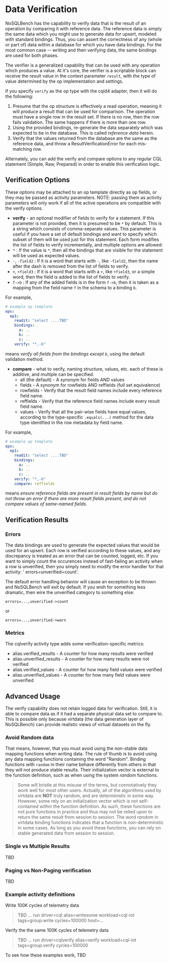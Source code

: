 # Data Verification

NoSQLBench has the capability to verify data that is the result of an operation by comparing
it with reference data. The reference data is simply the same data which you might use to generate
data for upsert, modeled with standard bindings. Thus, you can assert the correctness of any (whole
or part of) data within a database for which you have data bindings. For the most common case --
writing and then verifying data, the same bindings are used for both phases.

The verifier is a generalized capability that can be used with any operation which produces
a value. At it's core, the verifier is a scriptable block can receive the result value in the
context parameter `result`, with the type of value determined by the op implementation and settings.


If you specify `verify` as the op type with the cqld4 adapter, then it will do the following:

1. Presume that the op structure is effectively a read operation, meaning it will produce a result
   that can be used for comparison. The operation must have a single row in the result set. If there
   is no row, then the row fails validation. The same happens if there is more than one row.
2. Using the provided bindings, re-generate the data separately which was expected to be in the
   database. This is called _reference data_ herein.
3. Verify that the values returned from the database are the same as the reference data, and throw a
   ResultVerificationError for each mis-matching row.

Alternately, you can add the verify and compare options to any regular CQL statement (Simple, Raw,
Prepared) in order to enable this verification logic.

## Verification Options

These options may be attached to an op template directly as op fields, or they may be passed as
activity parameters. NOTE: passing them as activity parameters will only work if all of the active
operations are compatible with the verify options.

- **verify** - an optional modifier of fields to verify for a statement. If this parameter is not
  provided, then it is presumed to be `*` by default. This is a string which consists of
  comma-separate values. This parameter is useful if you have a set of default bindings and want to
  specify which subset of them will be used just for this statement. Each form modifies the list of
  fields to verify incrementally, and multiple options are allowed:
- `*` : If the value is `*`, then all the bindings that are visible for the statement will be used
  as expected values.
- `-`, `-field2` : If it is a word that starts with `-`, like `-field2`, then the name after the
  dash is removed from the list of fields to verify.
- `+`, `+field3` : If it is a word that starts with a `+`, like `+field3`, or a simple word, then
  the field is added to the list of fields to verify.
- `f->b` : If any of the added fields is in the form `f->b`, then it is taken as a mapping from the
  field name `f` in the schema to a binding `b`.

For example,

```yaml
# example op template
ops:
  op1:
    readit: "select ....TBD"
    bindings:
      a: ..
      b: ..
      c: ..
    verify: "*,-b"
```

means _verify all fields from the bindings except `b`_, using the default validation method.

- **compare** - what to verify, naming structure, values, etc. each of these is additive, and
  multiple can be specified.
    - all (the default) - A synonym for fields AND values
    - fields - A synonym for rowfields AND reffields (full set equivalence)
    - rowfields - Verify that the result field names include every reference field name.
    - reffields - Verify that the reference field names include every result field name.
    - values - Verify that all the pair-wise fields have equal values, according to the
      type-specific `.equals(...)` method for the data type identified in the row metadata by field
      name.

For example,

```yaml
# example op template
ops:
  op1:
    readit: "select ....TBD"
    bindings:
      a: ..
      b: ..
      c: ..
    verify: "*,-b"
    compare: reffields
```

means _ensure reference fields are present in result fields by name but do not throw an error if
there are more result fields present, and do not compare values of same-named fields_.

## Verification Results

### Errors

The data bindings are used to generate the expected values that would be used for an upsert. Each
row is verified according to these values, and any discrepancy is treated as an error that can be
counted, logged, etc. If you want to simply count the occurences instead of fast-failing an activity
when a row is unverified, then you simply need to modify the error handler for that activity: '
errors=unverified=count'.

The default error handling behavior will cause an exception to be thrown and NoSQLBench
will exit by default. If you wish for something less dramatic, then
wire the unverified category to something else:

    errors=...,unverified->count

or

    errors=...,unverified->warn

### Metrics

The cqlverify activity type adds some verification-specific metrics:

- alias.verified_results - A counter for how many results were verified
- alias.unverified_results - A counter for how many results were not verified
- alias.verified_values - A counter for how many field values were verified
- alias.unverified_values - A counter for how many field values were unverified

## Advanced Usage

The verify capability does not retain logged data for verification. Still, it is able to compare
data as if it had a separate physical data set to compare to. This is possible only because
virtdata (the data generation layer of NoSQLBench) can provide realistic views of virtual datasets
on the fly.

### Avoid Random data

That means, however, that you must avoid using the non-stable data mapping functions when writing
data. The rule of thumb is to avoid using any data mapping functions containing the word "Random".
Binding functions with `random` in their name behave differently from others in that they will not
produce stable results. Their initialization vector is external to the function definition, such as
when using the system _random_ functions.

> Some will bristle at this misuse of the terms, but connotatively they work well for most
> other users. Actually, all of the algorithms used by
> virtdata are __NOT__ truly random, and are deterministic in some way. However, some rely on
> an initialization vector which is not self-contained within the function definition. As such,
> these functions are not pure functions in practice and thus may not be relied upon to return the
> same result from session to session. The word _random_ in virtdata binding functions indicates
> that a function is non-determinstic in some cases. As long as you avoid these functions,
> you can rely on stable generated data from session to session.

### Single vs Multiple Results

TBD

### Paging vs Non-Paging verification

TBD

### Example activity definitions

Write 100K cycles of telemetry data

> TBD ... run driver=cql alias=writesome workload=cql-iot tags=group:write cycles=100000 host=...

Verify the the same 100K cycles of telemetry data

> TBD ... run driver=cqlverify alias=verify workload=cql-iot tags=group:verify cycles=100000

To see how these examples work, TBD


